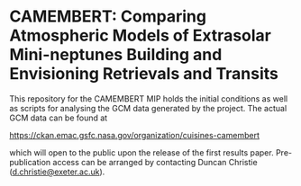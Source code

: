 # CAMEMBERT: Comparing Atmospheric Models of Extrasolar Mini-neptunes Building and Envisioning Retrievals and Transits

This repository for the CAMEMBERT MIP holds the initial conditions as well as scripts for analysing the GCM data generated by the project.  The actual GCM data can be found at 

https://ckan.emac.gsfc.nasa.gov/organization/cuisines-camembert 

which will open to the public upon the release of the first results paper.   Pre-publication access can be arranged by contacting Duncan Christie (d.christie@exeter.ac.uk).
